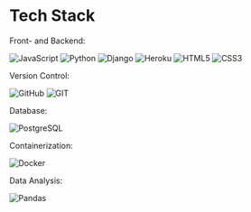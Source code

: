 # Tech Stack
Front- and Backend:

 ![JavaScript](https://img.shields.io/badge/javascript-fdd663.svg?style=for-the-badge&logo=javascript&logoColor=fbbc04) ![Python](https://img.shields.io/badge/python-3670A0?style=for-the-badge&logo=python&logoColor=ffdd54) ![Django](https://img.shields.io/badge/django-%23092E20.svg?style=for-the-badge&logo=django&logoColor=white) ![Heroku](https://img.shields.io/badge/heroku-%23430098.svg?style=for-the-badge&logo=heroku&logoColor=white) ![HTML5](https://img.shields.io/badge/html5-%23E34F26.svg?style=for-the-badge&logo=html5&logoColor=white) ![CSS3](https://img.shields.io/badge/css3-%231572B6.svg?style=for-the-badge&logo=css3&logoColor=white)

 Version Control: 
 
 ![GitHub](https://img.shields.io/badge/GitHub-%23121011.svg?style=for-the-badge&logo=github&logoColor=white) ![GIT](https://img.shields.io/badge/Git-fc6d26?style=for-the-badge&logo=git&logoColor=white) 
 
Database:

 ![PostgreSQL](https://img.shields.io/badge/PostgreSQL-34517d.svg?style=for-the-badge&logo=PostgreSQL&logoColor=white)
 
 
 Containerization:

![Docker](https://img.shields.io/badge/Docker-1a73e8.svg?style=for-the-badge&logo=Docker&logoColor=white)
 
 <!-- Markup:

![Markdown](https://img.shields.io/badge/markdown-%23000000.svg?style=for-the-badge&logo=markdown&logoColor=white) -->

 Data Analysis:

 ![Pandas](https://img.shields.io/badge/Pandas-%231572B6.svg?style=for-the-badge&logo=Pandas&logoColor=white)


